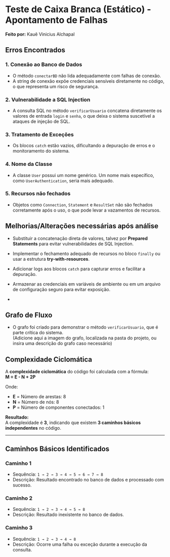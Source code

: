 # Teste de Caixa Branca (Estático) - Apontamento de Falhas

**Feito por:** Kauê Vinicius Alchapal

## **Erros Encontrados**

### **1. Conexão ao Banco de Dados**
- O método `conectarBD` não lida adequadamente com falhas de conexão.
- A string de conexão expõe credenciais sensíveis diretamente no código, o que representa um risco de segurança.

### **2. Vulnerabilidade a SQL Injection**
- A consulta SQL no método `verificarUsuario` concatena diretamente os valores de entrada `login` e `senha`, o que deixa o sistema suscetível a ataques de injeção de SQL.

### **3. Tratamento de Exceções**
- Os blocos `catch` estão vazios, dificultando a depuração de erros e o monitoramento do sistema.

### **4. Nome da Classe**
- A classe `User` possui um nome genérico. Um nome mais específico, como `UserAuthentication`, seria mais adequado.

### **5. Recursos não fechados**
- Objetos como `Connection`, `Statement` e `ResultSet` não são fechados corretamente após o uso, o que pode levar a vazamentos de recursos.



## **Melhorias/Alterações necessárias após análise**

- Substituir a concatenação direta de valores, talvez por **Prepared Statements** para evitar vulnerabilidades de SQL Injection.
- Implementar o fechamento adequado de recursos no bloco `finally` ou usar a estrutura **try-with-resources**.
- Adicionar logs aos blocos `catch` para capturar erros e facilitar a depuração.
- Armazenar as credenciais em variáveis de ambiente ou em um arquivo de configuração seguro para evitar exposição.

-

## **Grafo de Fluxo**
- O grafo foi criado para demonstrar o método `verificarUsuario`, que é parte crítica do sistema.  
(Adicione aqui a imagem do grafo, localizada na pasta do projeto, ou insira uma descrição do grafo caso necessário)




## **Complexidade Ciclomática**

A **complexidade ciclomática** do código foi calculada com a fórmula:  
**M = E - N + 2P**

Onde:
- **E** = Número de arestas: 8  
- **N** = Número de nós: 8  
- **P** = Número de componentes conectados: 1  

**Resultado:**  
A complexidade é **3**, indicando que existem **3 caminhos básicos independentes** no código.

---

## **Caminhos Básicos Identificados**
### **Caminho 1**
- Sequência: `1 → 2 → 3 → 4 → 5 → 6 → 7 → 8`  
- Descrição: Resultado encontrado no banco de dados e processado com sucesso.

### **Caminho 2**
- Sequência: `1 → 2 → 3 → 4 → 5 → 8`  
- Descrição: Resultado inexistente no banco de dados.

### **Caminho 3**
- Sequência: `1 → 2 → 3 → 4 → 8`  
- Descrição: Ocorre uma falha ou exceção durante a execução da consulta.






